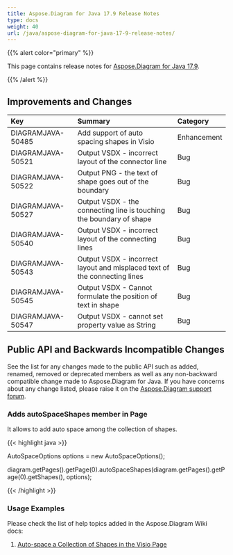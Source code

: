 ```yaml
---
title: Aspose.Diagram for Java 17.9 Release Notes
type: docs
weight: 40
url: /java/aspose-diagram-for-java-17-9-release-notes/
---
```


{{% alert color="primary" %}} 

This page contains release notes for [Aspose.Diagram for Java 17.9](http://maven.aspose.com/repository/simple/ext-release-local/com/aspose/aspose-diagram/17.9/).

{{% /alert %}} 
## **Improvements and Changes**

|**Key**|**Summary**|**Category**|
| :- | :- | :- |
|DIAGRAMJAVA-50485|Add support of auto spacing shapes in Visio|Enhancement|
|DIAGRAMJAVA-50521|Output VSDX - incorrect layout of the connector line |Bug|
|DIAGRAMJAVA-50522|Output PNG - the text of shape goes out of the boundary|Bug|
|DIAGRAMJAVA-50527|Output VSDX - the connecting line is touching the boundary of shape|Bug|
|DIAGRAMJAVA-50540|Output VSDX - incorrect layout of the connecting lines|Bug|
|DIAGRAMJAVA-50543|Output VSDX - incorrect layout and misplaced text of the connecting lines|Bug|
|DIAGRAMJAVA-50545|Output VSDX - Cannot formulate the position of text in shape|Bug|
|DIAGRAMJAVA-50547|Output VSDX - cannot set property value as String|Bug|
## **Public API and Backwards Incompatible Changes**
See the list for any changes made to the public API such as added, renamed, removed or deprecated members as well as any non-backward compatible change made to Aspose.Diagram for Java. If you have concerns about any change listed, please raise it on the [Aspose.Diagram support forum](http://www.aspose.com/community/forums/aspose.diagram-product-family/489/showforum.aspx).
### **Adds autoSpaceShapes member in Page**
It allows to add auto space among the collection of shapes.

{{< highlight java >}}

 AutoSpaceOptions options = new AutoSpaceOptions();

diagram.getPages().getPage(0).autoSpaceShapes(diagram.getPages().getPage(0).getShapes(), options);

{{< /highlight >}}
### **Usage Examples**
Please check the list of help topics added in the Aspose.Diagram Wiki docs: 

1. [Auto-space a Collection of Shapes in the Visio Page](/diagram/java/auto-space-a-collection-of-shapes-in-the-visio-page-html/)
